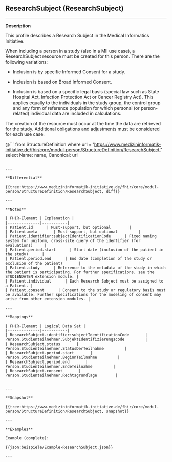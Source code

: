 ## ResearchSubject (ResearchSubject)

---

**Description**

This profile describes a Research Subject in the Medical Informatics Initiative.

When including a person in a study (also in a MII use case), a ResearchSubject resource must be created for this person. There are the following variations:

* Inclusion is by specific Informed Consent for a study.

* Inclusion is based on Broad Informed Consent.

* Inclusion is based on a specific legal basis (special law such as State Hospital Act, Infection Protection Act or Cancer Registry Act). This applies equally to the individuals in the study group, the control group and any form of reference population for which personal (or person-related) individual data are included in calculations.

The creation of the resource must occur at the time the data are retrieved for the study. Additional obligations and adjustments must be considered for each use case.

@```
from StructureDefinition where url = 'https://www.medizininformatik-initiative.de/fhir/core/modul-person/StructureDefinition/ResearchSubject`' select Name: name, Canonical: url
```

---

**Differential**

{{tree:https://www.medizininformatik-initiative.de/fhir/core/modul-person/StructureDefinition/ResearchSubject, diff}}

---

**Notes**

| FHIR-Element | Explanation |
|--------------|-----------|
| Patient.id      | Must-support, but optional        |
| Patient.meta       | Must-support, but optional         |
| Patient.identifier:subjectIdentificationCode      | Fixed naming system for uniform, cross-site query of the identifier (for evaluations)     |
| Patient.period.start      | Start date (inclusion of the patient in the study)      |
| Patient.period.end      | End date (completion of the study or exclusion of the patient)       |
| Patient.study      | Reference to the metadata of the study in which the patient is participating. For further specifications, see the STUDIENDATEN extension module. |
| Patient.individual      | Each Research Subject must be assigned to a Patient. |
| Patient.consent      | Consent to the study or regulatory basis must be available. Further specifications for the modeling of consent may arise from other extension modules. |

---

**Mappings**

| FHIR-Element | Logical Data Set |
|--------------|-----------|
| ResearchSubject.identifier:subjectIdentificationCode       | Person.Studienteilnehmer.SubjektIdentifizierungscode         |
| ResearchSubject.status       | Person.Studienteilnehmer.StatusDerTeilnahme         |
| ResearchSubject.period.start       | Person.Studienteilnehmer.BeginnTeilnahme         |
| ResearchSubject.period.end       | Person.Studienteilnehmer.EndeTeilnahme         |
| ResearchSubject.consent       | Person.Studienteilnehmer.Rechtsgrundlage        |


---

**Snapshot**

{{tree:https://www.medizininformatik-initiative.de/fhir/core/modul-person/StructureDefinition/ResearchSubject, snapshot}}

---

**Examples**

Example (complete):

{{json:beispiele/Example-ResearchSubject.json}}

---